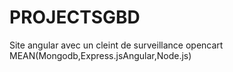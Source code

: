 # PROJECTSGBD
Site angular avec un cleint de surveillance opencart  MEAN(Mongodb,Express.jsAngular,Node.js)
